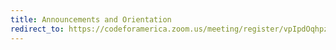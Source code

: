 ```yaml
---
title: Announcements and Orientation
redirect_to: https://codeforamerica.zoom.us/meeting/register/vpIpdOqhpzopKYEkVQ3wlLOHIQQElJf9Qg
---
```

